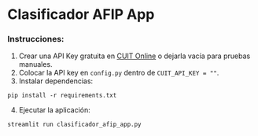
# Clasificador AFIP App

### Instrucciones:

1. Crear una API Key gratuita en [CUIT Online](https://cuitonline.com) o dejarla vacía para pruebas manuales.
2. Colocar la API key en `config.py` dentro de `CUIT_API_KEY = ""`.
3. Instalar dependencias:
```
pip install -r requirements.txt
```
4. Ejecutar la aplicación:
```
streamlit run clasificador_afip_app.py
```
